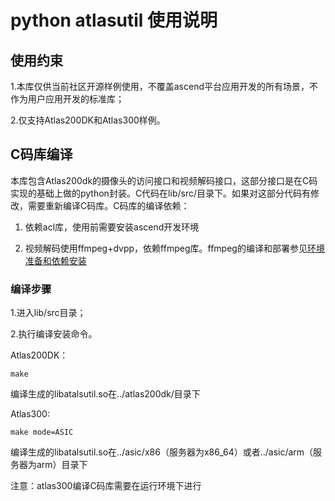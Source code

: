 # python atlasutil 使用说明

## 使用约束

1.本库仅供当前社区开源样例使用，不覆盖ascend平台应用开发的所有场景，不作为用户应用开发的标准库；

2.仅支持Atlas200DK和Atlas300样例。

## C码库编译

本库包含Atlas200dk的摄像头的访问接口和视频解码接口，这部分接口是在C码实现的基础上做的python封装。C代码在lib/src/目录下。如果对这部分代码有修改，需要重新编译C码库。C码库的编译依赖：

1. 依赖acl库，使用前需要安装ascend开发环境

2. 视频解码使用ffmpeg+dvpp，依赖ffmpeg库。ffmpeg的编译和部署参见[环境准备和依赖安装](../../../../../cplusplus/environment)

### 编译步骤

1.进入lib/src目录；

2.执行编译安装命令。

Atlas200DK：

```
make 
```

编译生成的libatalsutil.so在../atlas200dk/目录下

Atlas300:

```
make mode=ASIC
```

编译生成的libatalsutil.so在../asic/x86（服务器为x86_64）或者../asic/arm（服务器为arm）目录下

注意：atlas300编译C码库需要在运行环境下进行



